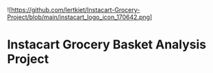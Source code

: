 ![https://github.com/lertkiet/Instacart-Grocery-Project/blob/main/instacart_logo_icon_170642.png]
# Instacart Grocery Basket Analysis Project
